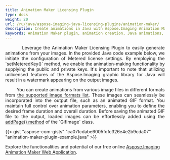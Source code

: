 ```yaml
---
title: Animation Maker Licensing Plugin
type: docs
weight: 20
url: /ru/java/aspose-imaging-java-licensing-plugins/animation-maker/
description: Create animations in Java with Aspose.Imaging Animation Maker plugin`, provides precise control over animation parameters and frame durations, ideal for crafting animated GIFs.
keywords: Animation Maker plugin, animation creation, Java animations, animated GIF creation, animation parameters, frame duration
---
```


<p align='justify'>
&nbsp;&nbsp;&nbsp;&nbsp;&nbsp;&nbsp;&nbsp;&nbsp;
Leverage the Animation Maker Licensing Plugin to easily generate animations from your images. In the provided Java code example below, we initiate the configuration of Metered license settings. By employing the `setMeteredKey()` method, we enable the animation-making functionality by supplying the public and private keys. It's important to note that utilizing unlicensed features of the Aspose.Imaging graphic library for Java will result in a watermark appearing on the output images.
</p>

<p align='justify'>
&nbsp;&nbsp;&nbsp;&nbsp;&nbsp;&nbsp;&nbsp;&nbsp;
You can create animations from various image files in different formats from <a href="/imaging/ru/java/supported-file-formats/">the supported image formats list</a>. These images can seamlessly be incorporated into the output file, such as an animated GIF format. You maintain full control over animation parameters, enabling you to define the desired frame duration and overall duration. Before saving the animated GIF file to the output, loaded images can be effortlessly added using the <a href="https://reference.aspose.com/imaging/ru/java/com.aspose.imaging.fileformats.gif/gifimage/#addPage-com.aspose.imaging.RasterImage-">addPage() method</a> of the `GifImage` class.
</p>

{{< gist "aspose-com-gists" "ca07fcdabe6005fdfc326e4e2b9cda07" "animation-maker-plugin-example.java" >}}

Explore the functionalities and potential of our free online <a href="https://products.aspose.app/imaging/animation-maker">Aspose.Imaging Animation Maker Web Application</a>.
